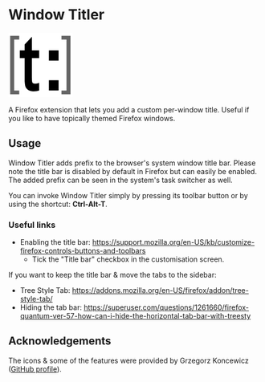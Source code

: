 # Window Titler

![icon](icons/dark/icon-128.png)

A Firefox extension that lets you add a custom per-window title. Useful if you like to have topically themed Firefox windows.

## Usage
Window Titler adds prefix to the browser's system window title bar. Please note the title bar is disabled by default in Firefox but can easily be enabled. The added prefix can be seen in the system's task switcher as well.

You can invoke Window Titler simply by pressing its toolbar button or by using the shortcut: **Ctrl-Alt-T**.

### Useful links
* Enabling the title bar: https://support.mozilla.org/en-US/kb/customize-firefox-controls-buttons-and-toolbars
    * Tick the "Title bar" checkbox in the customisation screen.
    
If you want to keep the title bar & move the tabs to the sidebar:
* Tree Style Tab: https://addons.mozilla.org/en-US/firefox/addon/tree-style-tab/
* Hiding the tab bar: https://superuser.com/questions/1261660/firefox-quantum-ver-57-how-can-i-hide-the-horizontal-tab-bar-with-treesty

## Acknowledgements
The icons & some of the features were provided by Grzegorz Koncewicz ([GitHub profile](https://github.com/orchee)).
